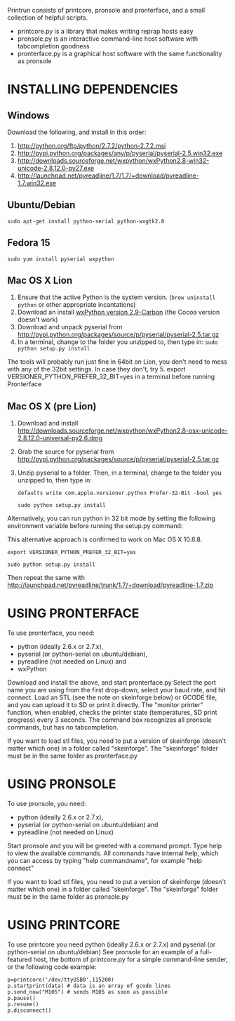 Printrun consists of printcore, pronsole and pronterface, and a small collection of helpful scripts.

  * printcore.py is a library that makes writing reprap hosts easy
  * pronsole.py is an interactive command-line host software with tabcompletion goodness
  * pronterface.py is a graphical host software with the same functionality as pronsole

# INSTALLING DEPENDENCIES

## Windows
Download the following, and install in this order:

  1. http://python.org/ftp/python/2.7.2/python-2.7.2.msi
  2. http://pypi.python.org/packages/any/p/pyserial/pyserial-2.5.win32.exe
  3. http://downloads.sourceforge.net/wxpython/wxPython2.8-win32-unicode-2.8.12.0-py27.exe
  4. http://launchpad.net/pyreadline/1.7/1.7/+download/pyreadline-1.7.win32.exe

## Ubuntu/Debian
`sudo apt-get install python-serial python-wxgtk2.8`

## Fedora 15
`sudo yum install pyserial wxpython`

## Mac OS X Lion

  1. Ensure that the active Python is the system version. (`brew uninstall python` or other appropriate incantations)
  2. Download an install [wxPython version 2.9-Carbon](http://wxpython.org/download.php#unstable) (the Cocoa version doesn't work)
  3. Download and unpack pyserial from http://pypi.python.org/packages/source/p/pyserial/pyserial-2.5.tar.gz
  4. In a terminal, change to the folder you unzipped to, then type in: `sudo python setup.py install`

The tools will probably run just fine in 64bit on Lion, you don't need to mess
with any of the 32bit settings. In case they don't, try 
  5. export VERSIONER_PYTHON_PREFER_32_BIT=yes
in a terminal before running Pronterface

## Mac OS X (pre Lion)
  1. Download and install http://downloads.sourceforge.net/wxpython/wxPython2.8-osx-unicode-2.8.12.0-universal-py2.6.dmg
  2. Grab the source for pyserial from http://pypi.python.org/packages/source/p/pyserial/pyserial-2.5.tar.gz
  3. Unzip pyserial to a folder. Then, in a terminal, change to the folder you unzipped to, then type in:
     
     `defaults write com.apple.versioner.python Prefer-32-Bit -bool yes`
     
     `sudo python setup.py install`

Alternatively, you can run python in 32 bit mode by setting the following environment variable before running the setup.py command:

This alternative approach is confirmed to work on Mac OS X 10.6.8. 

`export VERSIONER_PYTHON_PREFER_32_BIT=yes`

`sudo python setup.py install`

Then repeat the same with http://launchpad.net/pyreadline/trunk/1.7/+download/pyreadline-1.7.zip

# USING PRONTERFACE

To use pronterface, you need:

  * python (ideally 2.6.x or 2.7.x),
  * pyserial (or python-serial on ubuntu/debian),
  * pyreadline (not needed on Linux) and
  * wxPython

Download and install the above, and start pronterface.py
Select the port name you are using from the first drop-down, select your baud rate, and hit connect.
Load an STL (see the note on skeinforge below) or GCODE file, and you can upload it to SD or print it directly.
The "monitor printer" function, when enabled, checks the printer state (temperatures, SD print progress) every 3 seconds.
The command box recognizes all pronsole commands, but has no tabcompletion.

If you want to load stl files, you need to put a version of skeinforge (doesn't matter which one) in a folder called "skeinforge".
The "skeinforge" folder must be in the same folder as pronterface.py

# USING PRONSOLE

To use pronsole, you need:

  * python (ideally 2.6.x or 2.7.x),
  * pyserial (or python-serial on ubuntu/debian) and
  * pyreadline (not needed on Linux)

Start pronsole and you will be greeted with a command prompt. Type help to view the available commands.
All commands have internal help, which you can access by typing "help commandname", for example "help connect"

If you want to load stl files, you need to put a version of skeinforge (doesn't matter which one) in a folder called "skeinforge".
The "skeinforge" folder must be in the same folder as pronsole.py

# USING PRINTCORE

To use printcore you need python (ideally 2.6.x or 2.7.x) and pyserial (or python-serial on ubuntu/debian)
See pronsole for an example of a full-featured host, the bottom of printcore.py for a simple command-line
sender, or the following code example:

    p=printcore('/dev/ttyUSB0',115200)
    p.startprint(data) # data is an array of gcode lines
    p.send_now("M105") # sends M105 as soon as possible
    p.pause()
    p.resume()
    p.disconnect()


